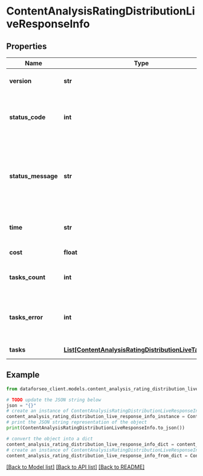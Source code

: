 # ContentAnalysisRatingDistributionLiveResponseInfo


## Properties

Name | Type | Description | Notes
------------ | ------------- | ------------- | -------------
**version** | **str** | the current version of the API | [optional] 
**status_code** | **int** | general status code you can find the full list of the response codes here | [optional] 
**status_message** | **str** | general informational message you can find the full list of general informational messages here | [optional] 
**time** | **str** | total execution time, seconds | [optional] 
**cost** | **float** | total tasks cost, USD | [optional] 
**tasks_count** | **int** | the number of tasks in the tasks array | [optional] 
**tasks_error** | **int** | the number of tasks in the tasks array returned with an error | [optional] 
**tasks** | [**List[ContentAnalysisRatingDistributionLiveTaskInfo]**](ContentAnalysisRatingDistributionLiveTaskInfo.md) | array of tasks | [optional] 

## Example

```python
from dataforseo_client.models.content_analysis_rating_distribution_live_response_info import ContentAnalysisRatingDistributionLiveResponseInfo

# TODO update the JSON string below
json = "{}"
# create an instance of ContentAnalysisRatingDistributionLiveResponseInfo from a JSON string
content_analysis_rating_distribution_live_response_info_instance = ContentAnalysisRatingDistributionLiveResponseInfo.from_json(json)
# print the JSON string representation of the object
print(ContentAnalysisRatingDistributionLiveResponseInfo.to_json())

# convert the object into a dict
content_analysis_rating_distribution_live_response_info_dict = content_analysis_rating_distribution_live_response_info_instance.to_dict()
# create an instance of ContentAnalysisRatingDistributionLiveResponseInfo from a dict
content_analysis_rating_distribution_live_response_info_from_dict = ContentAnalysisRatingDistributionLiveResponseInfo.from_dict(content_analysis_rating_distribution_live_response_info_dict)
```
[[Back to Model list]](../README.md#documentation-for-models) [[Back to API list]](../README.md#documentation-for-api-endpoints) [[Back to README]](../README.md)


